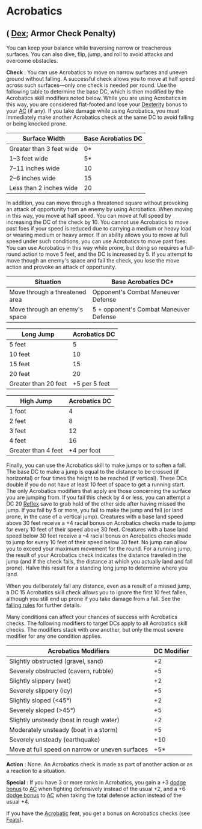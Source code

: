 # Acrobatics

## ( [Dex](../gettingStarted#_dexterity); Armor Check Penalty)

You can keep your balance while traversing narrow or treacherous surfaces. You can also dive, flip, jump, and roll to avoid attacks and overcome obstacles.

**Check** : You can use Acrobatics to move on narrow surfaces and uneven ground without falling. A successful check allows you to move at half speed across such surfaces—only one check is needed per round. Use the following table to determine the base DC, which is then modified by the Acrobatics skill modifiers noted below. While you are using Acrobatics in this way, you are considered flat-footed and lose your [Dexterity](../gettingStarted#_dexterity) bonus to your [AC](../combat#_armor-class) (if any). If you take damage while using Acrobatics, you must immediately make another Acrobatics check at the same DC to avoid falling or being knocked prone.

| Surface Width | Base Acrobatics DC |
| --- | --- |
| Greater than 3 feet wide | 0\* |
| 1–3 feet wide | 5\* |
| 7–11 inches wide | 10 |
| 2–6 inches wide | 15 |
| Less than 2 inches wide | 20 |

In addition, you can move through a threatened square without provoking an attack of opportunity from an enemy by using Acrobatics. When moving in this way, you move at half speed. You can move at full speed by increasing the DC of the check by 10. You cannot use Acrobatics to move past foes if your speed is reduced due to carrying a medium or heavy load or wearing medium or heavy armor. If an ability allows you to move at full speed under such conditions, you can use Acrobatics to move past foes. You can use Acrobatics in this way while prone, but doing so requires a full-round action to move 5 feet, and the DC is increased by 5. If you attempt to move though an enemy's space and fail the check, you lose the move action and provoke an attack of opportunity.

| Situation | Base Acrobatics DC\* |
| --- | --- |
| Move through a threatened area | Opponent's Combat Maneuver Defense |
| Move through an enemy's space | 5 + opponent's Combat Maneuver Defense |

  
  

| Long Jump | Acrobatics DC |
| --- | --- |
| 5 feet | 5 |
| 10 feet | 10 |
| 15 feet | 15 |
| 20 feet | 20 |
| Greater than 20 feet | +5 per 5 feet |

| High Jump | Acrobatics DC |
| --- | --- |
| 1 foot | 4 |
| 2 feet | 8 |
| 3 feet | 12 |
| 4 feet | 16 |
| Greater than 4 feet | +4 per foot |

Finally, you can use the Acrobatics skill to make jumps or to soften a fall. The base DC to make a jump is equal to the distance to be crossed (if horizontal) or four times the height to be reached (if vertical). These DCs double if you do not have at least 10 feet of space to get a running start. The only Acrobatics modifiers that apply are those concerning the surface you are jumping from. If you fail this check by 4 or less, you can attempt a DC 20 [Reflex](../combat#_reflex) save to grab hold of the other side after having missed the jump. If you fail by 5 or more, you fail to make the jump and fall (or land prone, in the case of a vertical jump). Creatures with a base land speed above 30 feet receive a +4 racial bonus on Acrobatics checks made to jump for every 10 feet of their speed above 30 feet. Creatures with a base land speed below 30 feet receive a –4 racial bonus on Acrobatics checks made to jump for every 10 feet of their speed below 30 feet. No jump can allow you to exceed your maximum movement for the round. For a running jump, the result of your Acrobatics check indicates the distance traveled in the jump (and if the check fails, the distance at which you actually land and fall prone). Halve this result for a standing long jump to determine where you land.

When you deliberately fall any distance, even as a result of a missed jump, a DC 15 Acrobatics skill check allows you to ignore the first 10 feet fallen, although you still end up prone if you take damage from a fall. See the [falling rules](../environment#_falling) for further details.

Many conditions can affect your chances of success with Acrobatics checks. The following modifiers to target DCs apply to all Acrobatics skill checks. The modifiers stack with one another, but only the most severe modifier for any one condition applies.

| Acrobatics Modifiers | DC Modifier |
| --- | --- |
| Slightly obstructed (gravel, sand) | +2 |
| Severely obstructed (cavern, rubble) | +5 |
| Slightly slippery (wet) | +2 |
| Severely slippery (icy) | +5 |
| Slightly sloped (<45°) | +2 |
| Severely sloped (>45°) | +5 |
| Slightly unsteady (boat in rough water) | +2 |
| Moderately unsteady (boat in a storm) | +5 |
| Severely unsteady (earthquake) | +10 |
| Move at full speed on narrow or uneven surfaces | +5\* |

**Action** : None. An Acrobatics check is made as part of another action or as a reaction to a situation.

**Special** : If you have 3 or more ranks in Acrobatics, you gain a +3 [dodge bonus](../combat#_dodge-bonuses) to [AC](../combat#_armor-class) when fighting defensively instead of the usual +2, and a +6 [dodge bonus](../combat#_dodge-bonuses) to [AC](../combat#_armor-class) when taking the total defense action instead of the usual +4.

If you have the [Acrobatic](../feats#_acrobatic) feat, you get a bonus on Acrobatics checks (see [Feats](../feats)).

